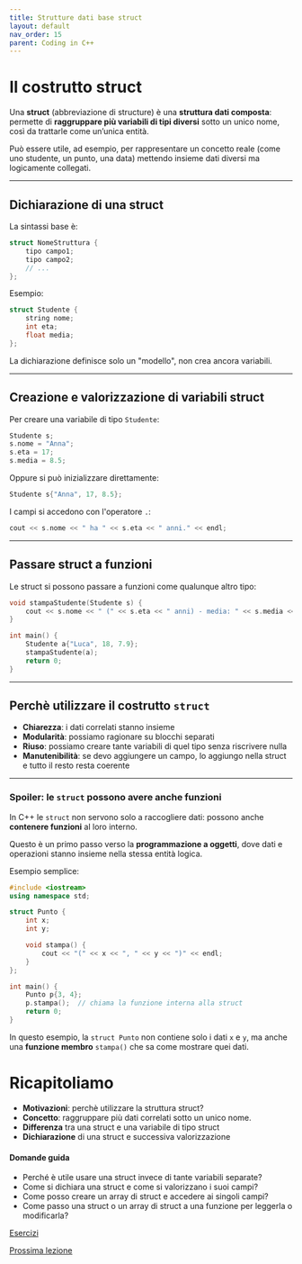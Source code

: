 ```yaml
---
title: Strutture dati base struct
layout: default
nav_order: 15
parent: Coding in C++
---
```




# Il costrutto struct

Una **struct** (abbreviazione di structure) è una **struttura dati composta**:  
permette di **raggruppare più variabili di tipi diversi** sotto un unico nome, così da trattarle come un’unica entità.

Può essere utile, ad esempio, per rappresentare un concetto reale (come uno studente, un punto, una data) mettendo insieme dati diversi ma logicamente collegati.

---

## Dichiarazione di una struct

La sintassi base è:

```cpp
struct NomeStruttura {
    tipo campo1;
    tipo campo2;
    // ...
};
```

Esempio:

```cpp
struct Studente {
    string nome;
    int eta;
    float media;
};
```

La dichiarazione definisce solo un "modello", non crea ancora variabili.

---

## Creazione e valorizzazione di variabili struct

Per creare una variabile di tipo `Studente`:

```cpp
Studente s;
s.nome = "Anna";
s.eta = 17;
s.media = 8.5;
```

Oppure si può inizializzare direttamente:

```cpp
Studente s{"Anna", 17, 8.5};
```

I campi si accedono con l'operatore `.`:

```cpp
cout << s.nome << " ha " << s.eta << " anni." << endl;
```

---

## Passare struct a funzioni

Le struct si possono passare a funzioni come qualunque altro tipo:

```cpp
void stampaStudente(Studente s) {
    cout << s.nome << " (" << s.eta << " anni) - media: " << s.media << endl;
}

int main() {
    Studente a{"Luca", 18, 7.9};
    stampaStudente(a);
    return 0;
}
```

---

## Perchè utilizzare il costrutto `struct`

- **Chiarezza**: i dati correlati stanno insieme  
- **Modularità**: possiamo ragionare su blocchi separati 
- **Riuso**: possiamo creare tante variabili di quel tipo senza riscrivere nulla 
- **Manutenibilità**: se devo aggiungere un campo, lo aggiungo nella struct e tutto il resto resta coerente

---

### Spoiler: le `struct` possono avere anche funzioni

In C++ le `struct` non servono solo a raccogliere dati: possono anche **contenere funzioni** al loro interno.

Questo è un primo passo verso la **programmazione a oggetti**, dove dati e operazioni stanno insieme nella stessa entità logica.

Esempio semplice:

```cpp
#include <iostream>
using namespace std;

struct Punto {
    int x;
    int y;

    void stampa() {
        cout << "(" << x << ", " << y << ")" << endl;
    }
};

int main() {
    Punto p{3, 4};
    p.stampa();  // chiama la funzione interna alla struct
    return 0;
}
```

In questo esempio, la `struct Punto` non contiene solo i dati `x` e `y`, ma anche una **funzione membro** `stampa()` che sa come mostrare quei dati.

# Ricapitoliamo
- **Motivazioni**: perchè utilizzare la struttura struct?
- **Concetto**: raggruppare più dati correlati sotto un unico nome.
- **Differenza** tra una struct e una variabile di tipo struct
- **Dichiarazione** di una struct e successiva valorizzazione

#### Domande guida
- Perché è utile usare una struct invece di tante variabili separate?
- Come si dichiara una struct e come si valorizzano i suoi campi?
- Come posso creare un array di struct e accedere ai singoli campi?
- Come passo una struct o un array di struct a una funzione per leggerla o modificarla?

[Esercizi](../ex/struct)

[Prossima lezione](8-strutture-dati-base)